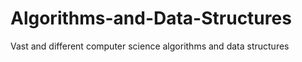 # Algorithms-and-Data-Structures
Vast and different computer science algorithms and data structures
